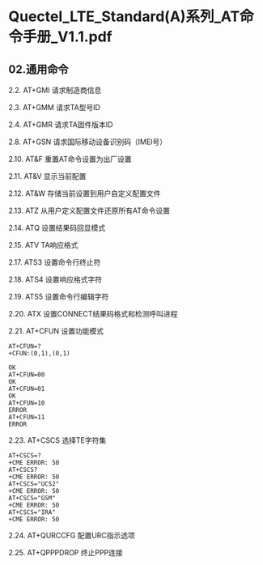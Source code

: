 # Quectel_LTE_Standard(A)系列_AT命令手册_V1.1.pdf

## 02.通用命令

 2.2. AT+GMI  请求制造商信息

 2.3. AT+GMM  请求TA型号ID 

 2.4. AT+GMR  请求TA固件版本ID 

 2.8. AT+GSN  请求国际移动设备识别码（IMEI号） 

 2.10. AT&F  重置AT命令设置为出厂设置

 2.11. AT&V  显示当前配置

 2.12. AT&W  存储当前设置到用户自定义配置文件

 2.13. ATZ  从用户定义配置文件还原所有AT命令设置

 2.14. ATQ  设置结果码回显模式 

 2.15. ATV  TA响应格式

 2.17. ATS3  设置命令行终止符

 2.18. ATS4  设置响应格式字符

 2.19. ATS5  设置命令行编辑字符

 2.20. ATX  设置CONNECT结果码格式和检测呼叫进程 

 2.21. AT+CFUN  设置功能模式

```
AT+CFUN=?
+CFUN:(0,1),(0,1)

OK
AT+CFUN=00
OK
AT+CFUN=01
OK
AT+CFUN=10
ERROR
AT+CFUN=11
ERROR

```

 2.23. AT+CSCS  选择TE字符集

```
AT+CSCS=?
+CME ERROR: 50
AT+CSCS?
+CME ERROR: 50
AT+CSCS="UCS2"
+CME ERROR: 50
AT+CSCS="GSM"
+CME ERROR: 50
AT+CSCS="IRA"
+CME ERROR: 50

```

 2.24. AT+QURCCFG  配置URC指示选项

 2.25. AT+QPPPDROP  终止PPP连接
